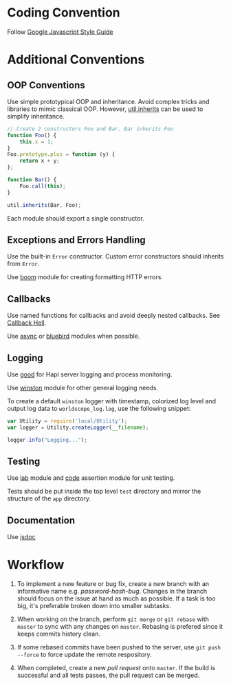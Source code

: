 # Coding Convention
Follow [Google Javascript Style Guide](https://google.github.io/styleguide/javascriptguide.xml)

# Additional Conventions

## OOP Conventions
Use simple prototypical OOP and inheritance. Avoid complex tricks and libraries to mimic classical OOP. However, [util.inherits](https://nodejs.org/docs/latest/api/util.html#util_util_inherits_constructor_superconstructor) can be used to simplify inheritance.
```javascript
// Create 2 constructors Foo and Bar. Bar inherits Foo
function Foo() {
    this.x = 1;
}
Foo.prototype.plus = function (y) {
    return x + y;
};

function Bar() {
    Foo.call(this);
}

util.inherits(Bar, Foo);
```

Each module should export a single constructor.

## Exceptions and Errors Handling
Use the built-in `Error` constructor. Custom error constructors should inherits from `Error`.

Use [boom](https://github.com/hapijs/boom) module for creating formatting HTTP errors.

## Callbacks
Use named functions for callbacks and avoid deeply nested callbacks. See [Callback Hell](http://callbackhell.com/).

Use [async](https://github.com/caolan/async) or [bluebird](https://github.com/petkaantonov/bluebird) modules when possible.

## Logging
Use [good](https://github.com/hapijs/good) for Hapi server logging and process monitoring.

Use [winston](https://github.com/winstonjs/winston) module for other general logging needs.

To create a default `winston` logger with timestamp, colorized log level and output log data to `worldscope_log.log`, use the following snippet:
```javascript
var Utility = require('local/Utility');
var logger = Utility.createLogger(__filename);

logger.info("Logging...");
```

## Testing
Use [lab](https://github.com/hapijs/lab) module and [code](https://github.com/hapijs/code) assertion module for unit testing.

Tests should be put inside the top level `test` directory and mirror the structure of the `app` directory.

## Documentation
Use [jsdoc](http://usejsdoc.org/)

# Workflow

1. To implement a new feature or bug fix, create a new branch with an informative name e.g. *password-hash-bug*. Changes in the branch should focus on the issue at hand as much as possible. If a task is too big, it's preferable broken down into smaller subtasks.

2. When working on the branch, perform `git merge` or `git rebase` with `master` to sync with any changes on `master`. Rebasing is prefered since it keeps commits history clean.

4. If some rebased commits have been pushed to the server, use `git push --force` to force update the remote respository.

3. When completed, create a new *pull request* onto `master`. If the build is successful and all tests passes, the pull request can be merged.
